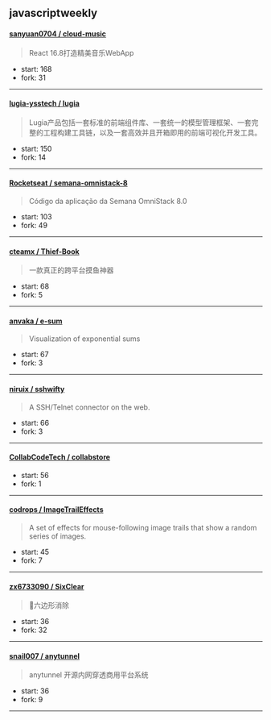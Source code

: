 ## javascriptweekly

#### [sanyuan0704 / cloud-music](https://github.com/sanyuan0704/cloud-music)

> React 16.8打造精美音乐WebApp

+ start: 168
+ fork: 31

----


#### [lugia-ysstech / lugia](https://github.com/lugia-ysstech/lugia)

> Lugia产品包括一套标准的前端组件库、一套统一的模型管理框架、一套完整的工程构建工具链，以及一套高效并且开箱即用的前端可视化开发工具。

+ start: 150
+ fork: 14

----


#### [Rocketseat / semana-omnistack-8](https://github.com/Rocketseat/semana-omnistack-8)

> Código da aplicação da Semana OmniStack 8.0

+ start: 103
+ fork: 49

----


#### [cteamx / Thief-Book](https://github.com/cteamx/Thief-Book)

> 一款真正的跨平台摸鱼神器

+ start: 68
+ fork: 5

----


#### [anvaka / e-sum](https://github.com/anvaka/e-sum)

> Visualization of exponential sums

+ start: 67
+ fork: 3

----


#### [niruix / sshwifty](https://github.com/niruix/sshwifty)

> A SSH/Telnet connector on the web.

+ start: 66
+ fork: 3

----


#### [CollabCodeTech / collabstore](https://github.com/CollabCodeTech/collabstore)

> 

+ start: 56
+ fork: 1

----


#### [codrops / ImageTrailEffects](https://github.com/codrops/ImageTrailEffects)

> A set of effects for mouse-following image trails that show a random series of images.

+ start: 45
+ fork: 7

----


#### [zx6733090 / SixClear](https://github.com/zx6733090/SixClear)

> :star2:六边形消除

+ start: 36
+ fork: 32

----


#### [snail007 / anytunnel](https://github.com/snail007/anytunnel)

> anytunnel 开源内网穿透商用平台系统

+ start: 36
+ fork: 9

----

